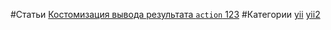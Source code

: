 #Статьи
[Костомизация вывода результата `action` 123](https://github.com/rainnogame/learning/blob/master/docs/template.md)
#Категории
[yii](https://github.com/rainnogame/learning/blob/master/table_of_content/docs/yii/yii.md)
[yii2](https://github.com/rainnogame/learning/blob/master/table_of_content/docs/yii2/yii2.md)
